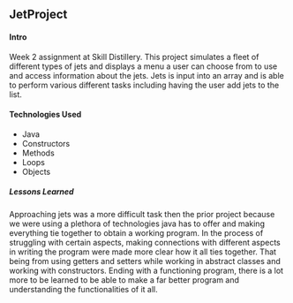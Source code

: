 ## JetProject

#### Intro

Week 2 assignment at Skill Distillery.  This project simulates a fleet of different types of jets and displays a menu a user can choose from to use and access information about the jets.  Jets is input into an array and is able to perform various different tasks including having the user add jets to the list.

#### Technologies Used

* Java
* Constructors
* Methods
* Loops
* Objects

##### Lessons Learned

Approaching jets was a more difficult task then the prior project because we were using a plethora of technologies java has to offer and making everything tie together to obtain a working program.  In the process of struggling with certain aspects, making connections with different aspects in writing the program were made more clear how it all ties together.  That being from using getters and setters while working in abstract classes and working with constructors.  Ending with a functioning program, there is a lot more to be learned to be able to make a far better program and understanding the functionalities of it all.
